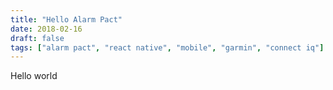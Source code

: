 ```yaml
---
title: "Hello Alarm Pact"
date: 2018-02-16
draft: false
tags: ["alarm pact", "react native", "mobile", "garmin", "connect iq"]
---
```


Hello world